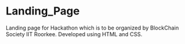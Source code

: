 # Landing_Page
Landing page for Hackathon which is to be organized by BlockChain Society IIT Roorkee.
Developed using HTML and CSS.
